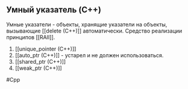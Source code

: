 ## Умный указатель (C++)
Умные указатели - объекты, хранящие указатели на объекты, вызывающие [[delete (C++)]] автоматически.
Средство реализации принципов [[RAII]].

1) [[unique_pointer (C++)]]
2) [[auto_ptr (C++)]] - устарел и не должен использоваться.
3) [[shared_ptr (C++)]]
4) [[weak_ptr (C++)]]


#Cpp 